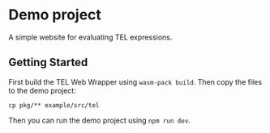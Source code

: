 # Demo project
A simple website for evaluating TEL expressions.

## Getting Started
First build the TEL Web Wrapper using `wasm-pack build`. Then copy the files to the demo project:
```
cp pkg/** example/src/tel
```
Then you can run the demo project using `npm run dev`.